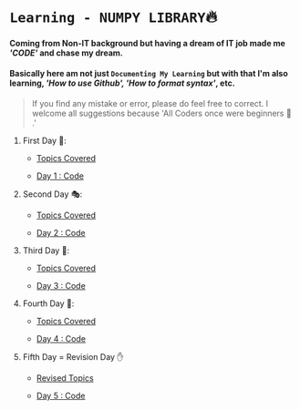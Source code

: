 # **`Learning - NUMPY LIBRARY`:fire:**
#### **Coming from Non-IT background but having a dream of IT job made me _'CODE'_ and chase my dream.**
#### Basically here am not just `Documenting My Learning` but with that I'm also learning, _'How to use Github', 'How to format syntax'_, etc. 
> If you find any mistake or error, please do feel free to correct. I welcome all suggestions because 'All Coders once were beginners :bow: .'



1. First Day :raising_hand::
   - [Topics Covered](https://github.com/Shailejaa/Numpy/blob/main/Numpy%20Day%201.txt)
   
   - [Day 1 : Code](https://github.com/Shailejaa/Numpy/blob/main/Day%201%20Numpy.pptx) 
      
 2. Second Day :performing_arts::
    - [Topics Covered](https://github.com/Shailejaa/Numpy/blob/main/Numpy%20Day%202.txt)
    
    - [Day 2 : Code](https://github.com/Shailejaa/Numpy/blob/main/Numpy%20Day%202.ipynb)

3. Third Day :dango::
   - [Topics Covered](https://github.com/Shailejaa/Numpy/blob/main/Numpy%20Day%203.txt)
   
   - [Day 3 : Code](https://github.com/Shailejaa/Numpy/blob/main/Numpy%20Day%203.ipynb)
   
 4. Fourth Day :1234::
    - [Topics Covered](https://github.com/Shailejaa/Numpy/blob/main/Numpy%20Day%204.txt)
    
    - [Day 4 : Code](https://github.com/Shailejaa/Numpy/blob/main/Numpy%20Day%204.ipynb)
    
 5. Fifth Day = Revision Day :raised_hand:
    - [Revised Topics](https://github.com/Shailejaa/Numpy/blob/main/Numpy%20Day%205.txt)
       
    - [Day 5 : Code](https://github.com/Shailejaa/Numpy/blob/main/Numpy%20Saturday%20Revision.ipynb)








